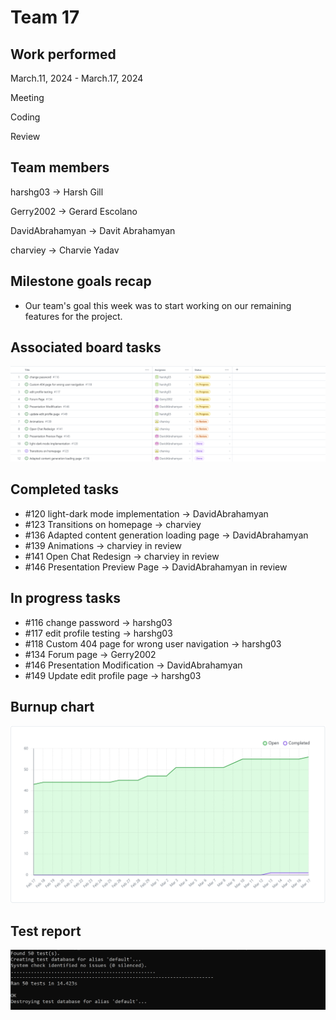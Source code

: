 # Team 17

## Work performed

March.11, 2024 - March.17, 2024

Meeting

Coding

Review

## Team members

harshg03 -> Harsh Gill

Gerry2002 -> Gerard Escolano

DavidAbrahamyan -> Davit Abrahamyan

charviey -> Charvie Yadav

## Milestone goals recap

- Our team's goal this week was to start working on our remaining features for the project.        

## Associated board tasks

![Screenshot](images/ProjectBoardScreenshotWeek22.png)

## Completed tasks
 
- #120 light-dark mode implementation -> DavidAbrahamyan 
- #123 Transitions on homepage -> charviey 
- #136 Adapted content generation loading page -> DavidAbrahamyan
- #139 Animations -> charviey in review
- #141 Open Chat Redesign -> charviey in review 
- #146 Presentation Preview Page -> DavidAbrahamyan in review

## In progress tasks

- #116 change password -> harshg03
- #117 edit profile testing -> harshg03 
- #118 Custom 404 page for wrong user navigation -> harshg03
- #134 Forum page -> Gerry2002
- #146 Presentation Modification -> DavidAbrahamyan 
- #149 Update edit profile page -> harshg03


## Burnup chart

![Screenshot](images/burnupchartweek22.png)

## Test report

![Screenshot](images/TestsPassingWeek16.png) 
